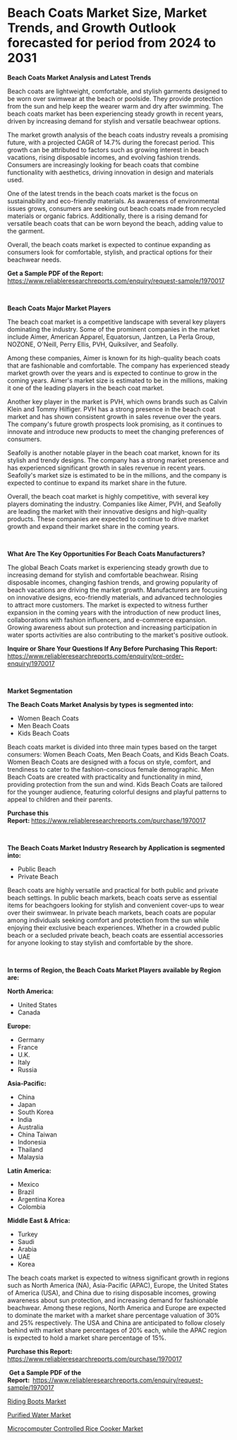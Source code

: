 <p><h1>Beach Coats Market Size, Market Trends, and Growth Outlook forecasted for period from 2024 to 2031</h1></p><p><strong>Beach Coats Market Analysis and Latest Trends</strong></p>
<p><p>Beach coats are lightweight, comfortable, and stylish garments designed to be worn over swimwear at the beach or poolside. They provide protection from the sun and help keep the wearer warm and dry after swimming. The beach coats market has been experiencing steady growth in recent years, driven by increasing demand for stylish and versatile beachwear options.</p><p>The market growth analysis of the beach coats industry reveals a promising future, with a projected CAGR of 14.7% during the forecast period. This growth can be attributed to factors such as growing interest in beach vacations, rising disposable incomes, and evolving fashion trends. Consumers are increasingly looking for beach coats that combine functionality with aesthetics, driving innovation in design and materials used.</p><p>One of the latest trends in the beach coats market is the focus on sustainability and eco-friendly materials. As awareness of environmental issues grows, consumers are seeking out beach coats made from recycled materials or organic fabrics. Additionally, there is a rising demand for versatile beach coats that can be worn beyond the beach, adding value to the garment.</p><p>Overall, the beach coats market is expected to continue expanding as consumers look for comfortable, stylish, and practical options for their beachwear needs.</p></p>
<p><strong>Get a Sample PDF of the Report:&nbsp;</strong> <a href="https://www.reliableresearchreports.com/enquiry/request-sample/1970017">https://www.reliableresearchreports.com/enquiry/request-sample/1970017</a></p>
<p>&nbsp;</p>
<p><strong>Beach Coats Major Market Players</strong></p>
<p><p>The beach coat market is a competitive landscape with several key players dominating the industry. Some of the prominent companies in the market include Aimer, American Apparel, Equatorsun, Jantzen, La Perla Group, NOZONE, O'Neill, Perry Ellis, PVH, Quiksilver, and Seafolly.</p><p>Among these companies, Aimer is known for its high-quality beach coats that are fashionable and comfortable. The company has experienced steady market growth over the years and is expected to continue to grow in the coming years. Aimer's market size is estimated to be in the millions, making it one of the leading players in the beach coat market.</p><p>Another key player in the market is PVH, which owns brands such as Calvin Klein and Tommy Hilfiger. PVH has a strong presence in the beach coat market and has shown consistent growth in sales revenue over the years. The company's future growth prospects look promising, as it continues to innovate and introduce new products to meet the changing preferences of consumers.</p><p>Seafolly is another notable player in the beach coat market, known for its stylish and trendy designs. The company has a strong market presence and has experienced significant growth in sales revenue in recent years. Seafolly's market size is estimated to be in the millions, and the company is expected to continue to expand its market share in the future.</p><p>Overall, the beach coat market is highly competitive, with several key players dominating the industry. Companies like Aimer, PVH, and Seafolly are leading the market with their innovative designs and high-quality products. These companies are expected to continue to drive market growth and expand their market share in the coming years.</p></p>
<p>&nbsp;</p>
<p><strong>What Are The Key Opportunities For Beach Coats Manufacturers?</strong></p>
<p><p>The global Beach Coats market is experiencing steady growth due to increasing demand for stylish and comfortable beachwear. Rising disposable incomes, changing fashion trends, and growing popularity of beach vacations are driving the market growth. Manufacturers are focusing on innovative designs, eco-friendly materials, and advanced technologies to attract more customers. The market is expected to witness further expansion in the coming years with the introduction of new product lines, collaborations with fashion influencers, and e-commerce expansion. Growing awareness about sun protection and increasing participation in water sports activities are also contributing to the market's positive outlook.</p></p>
<p><strong>Inquire or Share Your Questions If Any Before Purchasing This Report:</strong> <a href="https://www.reliableresearchreports.com/enquiry/pre-order-enquiry/1970017">https://www.reliableresearchreports.com/enquiry/pre-order-enquiry/1970017</a></p>
<p>&nbsp;</p>
<p><strong>Market Segmentation</strong></p>
<p><strong>The Beach Coats Market Analysis by types is segmented into:</strong></p>
<p><ul><li>Women Beach Coats</li><li>Men Beach Coats</li><li>Kids Beach Coats</li></ul></p>
<p><p>Beach coats market is divided into three main types based on the target consumers: Women Beach Coats, Men Beach Coats, and Kids Beach Coats. Women Beach Coats are designed with a focus on style, comfort, and trendiness to cater to the fashion-conscious female demographic. Men Beach Coats are created with practicality and functionality in mind, providing protection from the sun and wind. Kids Beach Coats are tailored for the younger audience, featuring colorful designs and playful patterns to appeal to children and their parents.</p></p>
<p><strong>Purchase this Report:&nbsp;</strong><a href="https://www.reliableresearchreports.com/purchase/1970017">https://www.reliableresearchreports.com/purchase/1970017</a></p>
<p>&nbsp;</p>
<p><strong>The Beach Coats Market Industry Research by Application is segmented into:</strong></p>
<p><ul><li>Public Beach</li><li>Private Beach</li></ul></p>
<p><p>Beach coats are highly versatile and practical for both public and private beach settings. In public beach markets, beach coats serve as essential items for beachgoers looking for stylish and convenient cover-ups to wear over their swimwear. In private beach markets, beach coats are popular among individuals seeking comfort and protection from the sun while enjoying their exclusive beach experiences. Whether in a crowded public beach or a secluded private beach, beach coats are essential accessories for anyone looking to stay stylish and comfortable by the shore.</p></p>
<p>&nbsp;</p>
<p><strong>In terms of Region, the Beach Coats Market Players available by Region are:</strong></p>
<p>
    <p> <strong> North America: </strong>
        <ul>
            <li>United States</li>
            <li>Canada</li>
        </ul>
        </p> 
    <p> <strong> Europe: </strong>
        <ul>
            <li>Germany</li>
            <li>France</li>
            <li>U.K.</li>
            <li>Italy</li>
            <li>Russia</li>
        </ul>
        </p> 
    <p> <strong> Asia-Pacific: </strong>
        <ul>
            <li>China</li>
            <li>Japan</li>
            <li>South Korea</li>
            <li>India</li>
            <li>Australia</li>
            <li>China Taiwan</li>
            <li>Indonesia</li>
            <li>Thailand</li>
            <li>Malaysia</li>
        </ul>
        </p> 
    <p> <strong> Latin America: </strong>
        <ul>
            <li>Mexico</li>
            <li>Brazil</li>
            <li>Argentina Korea</li>
            <li>Colombia</li>
        </ul>
        </p> 
    <p> <strong> Middle East & Africa: </strong>
        <ul>
            <li>Turkey</li>
            <li>Saudi</li>
            <li>Arabia</li>
            <li>UAE</li>
            <li>Korea</li>
        </ul>
    </p>
    </p>
<p><p>The beach coats market is expected to witness significant growth in regions such as North America (NA), Asia-Pacific (APAC), Europe, the United States of America (USA), and China due to rising disposable incomes, growing awareness about sun protection, and increasing demand for fashionable beachwear. Among these regions, North America and Europe are expected to dominate the market with a market share percentage valuation of 30% and 25% respectively. The USA and China are anticipated to follow closely behind with market share percentages of 20% each, while the APAC region is expected to hold a market share percentage of 15%.</p></p>
<p><strong>Purchase this Report: </strong><a href="https://www.reliableresearchreports.com/purchase/1970017">https://www.reliableresearchreports.com/purchase/1970017</a></p>
<p>&nbsp;<strong>Get a Sample PDF of the Report:&nbsp;&nbsp;</strong><a href="https://www.reliableresearchreports.com/enquiry/request-sample/1970017">https://www.reliableresearchreports.com/enquiry/request-sample/1970017</a></p>
<p><strong></strong></p>
<p><p><a href="https://github.com/ruddyyedelwadw/Market-Research-Report-List-1/blob/main/riding-boots-market.md">Riding Boots Market</a></p><p><a href="https://github.com/jaidynmorantestelletmjzya/Market-Research-Report-List-1/blob/main/purified-water-market.md">Purified Water Market</a></p><p><a href="https://github.com/juniordelafrance/Market-Research-Report-List-2/blob/main/microcomputer-controlled-rice-cooker-market.md">Microcomputer Controlled Rice Cooker Market</a></p></p>
